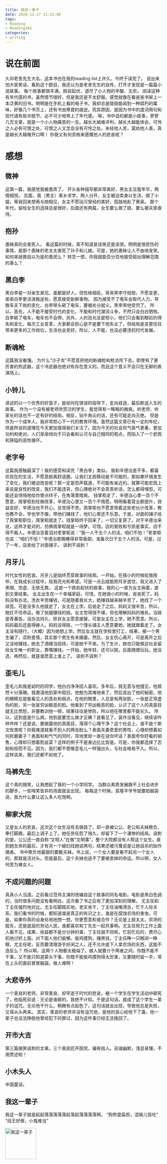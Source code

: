```yaml
---
title: 我这一辈子
date: 2020-12-27 11:15:00
tags:
- Reading
- Reading101
categories:
- writing
---
```


# 说在前面
久仰老舍先生大名，这本书也在我的reading list上许久。今终于读完了。
说出来怕大家笑话，看到这个题目，我还以为是老舍先生的自传，打开才发现是一篇篇小说故事。
每个故事都很丰满，跌宕起伏，道尽了小人物的辛酸、无奈。
阅读这种有年代感的书，虽然情节很好，但是我还是不太舒服，感觉就像在看爸爸书架上一本泛黄的旧书。明明是在手机上看的电子书，我却总是隐隐能闻到一种腐朽的霉味，好像几个书页上，还有书虫啄食的痕迹。究其原因，是因为书中的遣词用句和现代语有些许脱节，必不可少地带上了年代感。
唉，书中说的都是小故事，寥寥几页文章，就是一个小人物痛苦的一生。越长大越难评判，越长大越能体会，可怜之人必有可恨之处，可恨之人又怎会没有可怜之处。未经他人苦，莫劝他人善。真是越长大越难开口啊！
你我又有何资格来感慨他人的悲哀呢？

# 感想
## 微神
这第一篇，我感觉我被愚弄了。
开头各种描写都非常美好，男女主豆蔻年华，两情相悦。
后面，我（男主）离乡求学，两人分开，女主被迫卖身以生活，做了小姐，等我回来想再与她相见，女主不愿玷污曾经的美好，孤独地赴了黄泉。
那个年代，留给女生的选择总是很好，后面还有两篇，女生要么做了妓、要么被夫家虐待。

## 抱孙
愚昧真的会害死人。
看这篇的时候，真不知道是该笑还是该哭。明明是很悲伤的事情，是那个愚昧的老太太害死了孙子和儿媳。可是，她的愚昧让人不由地发笑。
如何来拯救自以为是的愚民么？
转念一想，你我就能百分百地接受超出理解范围的事么？

## 黑白李
黑白李是一对亲生弟兄。虽都是好人，但性格相反。哥哥黑李守规矩，不愿变更，弟弟白李更活泼叛逆些，愿意接受新鲜事物。
因为接受不了电车会取代人力，导致车夫下岗的变化，白李带头砸了电车，要被处分就义。黑李带他受罚了。
所以，首先，人不能不接受时代的变化，不能和时代潮流斗争，不然只会白白牺牲。白李砸了电车，电车也不会停。另外，人的目光总是短小，他们只会看到眼前的得失和变化，每次工业变革，大家都会担心是不是要下岗失业了，但结局是变更往往带来更多的工作岗位，生活也会变好。所以，人不能，也没必要违抗时代发展。

## 断魂枪
这篇我没看懂。
为什么“沙子龙”不愿意把他的断魂枪和枪法传下去。即使有了更厉害的热武器，这个冷武器也绝对有存在意义的。而且这个意义不会只在无聊的表演场上。

## 小铃儿
讲述的以一个优秀的好苗子，是如何在错误的指导下，走向歧途，最后断送人生的故事。
作为一个没有被老师欣赏过的学生，我觉得有一略略的微爽。听老师、听家长的话也不一定有好的结局。相反，钻牛角尖的话，还有可能走向灭绝。
但是作为一个成年人，我非常担心下一代的教育环境。虽然这篇文章已有一定的年纪，但是所说的道理在今天更加值得我们关注了。因为今天的社会风气戾气更重，更加功利和绝对。人们渐渐倾向于只会看和认可与自己相同的观点，而陷入了一个悲观和狭隘的恶性循环。

## 老字号
这篇我感触最深了！我的感受和读完「黑白李」类似。
我和辛德治差不多，都喜欢现在的生活，不愿意脱离舒适圈，让我们主观移动是不可能的，那如果环境发生了变化，我们被迫改变呢？那一定是怨声载道，不可能有亲近的。就算可能宏观上来说是良性的改变，我们不能违背，但心理绝对不会乖乖听话，怎么都得埋怨，可能还会悄悄地给你使点绊子，在角落里暗爽。
钱掌柜走了，辛德治心里一百个不愿意，周掌柜到任做改革，辛德治心里又一百个不情愿。明明看着营业额提升，效益变好，辛德治也不开心，总觉得不贵。周掌柜也不愿意带着这些老伙计改革，教也教不会，学也学不像，带他们赚钱了，他们心里还不乐意。于是，对面的铺子给了周掌柜职位，周掌柜就走了。钱掌柜终于回来了，一切又复原了。对于辛德治来说，这样才是对的，仿佛周掌柜就是一场梦。可惜，店的衰败和亏损是事实，店不得不裁人。辛德治含着泪对老掌柜说：“我一人干五个人的活，咱们不怕！”老掌柜也说：“咱们不怕！”辛德治那晚睡得非常香甜，准备次日干五个人的活。可是，过了一年，店卖给了对面铺子。
讽刺不讽刺？

## 月牙儿
时代女性的悲哀。月牙儿是始终贯穿故事的线索。一开始，在我小的时候给我陪伴，在我成长过程中，给我亮光和希望。可是一点云就能把月牙遮住，我又进入了黑暗、空虚、无依无靠。
这是一个跌宕起伏的故事，我的心一直为女主揪着，直到文章结束。
女主出生在一个幸福家庭，可惜，在她很小的时候，爸爸死了。妈妈没有办法，洗衣辛苦赚钱，可是随着我长大，她赚钱越来越辛苦了，她找了一个续弦，可是没多久他就走了，女主在上学。后爸走了之后，妈妈又很辛苦，所以，她扛不住命运，做了张腿赚钱的妓。女主觉得很不堪，但也理解妈妈的难处。当妓是青春饭，没办法持久，除非女主愿意接替，可是女主在上学，她不愿意。所以，妈妈最后还是得嫁人。妈妈没得挑，一个馒头铺主人愿意要她，她就跟着走了。女主没有随行，（大概）因为她想上学。然后女主就在学校里打工，结果，被一个男生骗了，谎称爱情，其实那个男生有未婚妻。然后，女主伤心离开，可是离开之后又没地赚钱，她去了酒楼当招待，可是她干不来。为了生计，她也只能做这社会留给女生唯一的职业，靠嘴赚钱。一开始，她年轻，还可以挑，后面随便玩玩，她没选，再然后，就是谁愿意上谁上了。
讽刺不讽刺？

## 歪毛儿
歪毛儿和我是幼时的同学，他白白净净招人喜欢。多年后，我无意与他撞见，他居然十分落魄。我邀请他到家中叙旧，他勉为其难地来了，然后说出了他的秘密。他的眼睛总是能看见人的恶处和弱点，在他的眼里，人总是有两张脸，一张是正常虚伪的脸，另一张是穷凶极恶的脸。他看到了穷凶极恶的脸，认识了这个人的真面目就无比愤怒，非要教训他一顿，结果往往是惨败，所以他在哪里都不能长久。
所以，这到底是什么病，他到底要怎么做才正确？是看见了，装作没看见，继续该咋样咋样？还是说，要揭露他的真面目，落得个心理干净？这个社会上，谁不是个斯文败类呢？你我难道就看不到人的两张脸么？表面夫妻恩爱的男性，心理却想着如何折磨妻子？表面和和气气的同时，背地里却一直在说你坏话？表面夸你好看的销售，心理却只想着割韭菜？这样的例子不是身边比比皆是。可是，你我都选择了忍耐和视而不见。因为，我们都不想像歪毛儿一样强出头，与社会格格不入。所以，这样说来，我们还都不如他了。

## 马裤先生
这个真的搞笑，让我想起了我的一个小学同学。
当群众素质发展跟不上社会进步的脚步，一些啼笑皆非的场面就会出现。
每每这个时候，袁隆平爷爷就要拍脑袋说，我为什么要让这么多人吃饱啊。

## 柳家大院
又是女人的悲哀，这次这个女生没有去做妓了，却一直被公公、老公和夫妹欺负、拳打脚踢，最后上调子上了。她任劳任怨了很久，却留下了一个凄惨的结局。讽刺的是，公公还一直自称“文明人”在做“文明事”。整个大院都没有人帮这个女生。直到她生命的最后，才有另一个媳妇找她说两句，结果还被污蔑说是让她自杀的始作俑者。
书中欺负地最狠的要数夫妹。书上说，一个女人要是看不起另一个女人的，那就是活对头。但是最后，这个夫妹也逃不了要被卖掉的命运。所以啊，女人何苦为难女人。

## 不成问题的问题
真真小人当道。之前看过范伟主演的改编自这个故事的同名电影。电影是黑白色调的，当时很多问题没有看明白，这次看了书之后有了更加深刻的理解。
尤主任和丁主任强烈地对比，尤主任脚踏实地，老实肯干，丁主任油嘴滑舌，忙于人际关系，我们看书的时候，都知道谁是真正的有识之士，谁是在腐蚀农场的害虫。可是，如果你真的设身处地地想一想，你更愿意和谁合作？无论是上层太太、农场的股东，还是底层的劳动人民，谁都喜欢和丁先生一起共事啊。尤主任努力工作上面人看不见，成果、收益都不是分分钟的事，丁主任就不同啦，忙前忙后的，费尽心机地讨好上面。对下面人他们偷懒，偷鸡摸狗，赚黑钱，丁主任睁一只眼闭一睁眼，尤主任呢，反而要清理游手好闲之人，还不允许底下人拿农场的东西，这能不造反么？
所以啊，这两个人物都太极端了。做人就要介于两者之间，你既不能不干事，又不能只知道蒙头干事，你既不能偷鸡摸狗得太厉害，又要随时留一手，常在上头的面前冒冒脑袋。做人难啊！

## 大悲寺外
一个善良的老师，非常善良，却早逝于时代的悲哀，被一个学生在学生活动中砸死了，他临死前说：无论是谁砸的，我绝不计较。于是这句话，就成了这个学生一辈子的诅咒。无论他干什么，稍微有点起色了，这句话就会出现，导致他总是失败，又得从头再来。
其实，善良的老师并没有诅咒他，是他的良心给他下了蛊，他一辈子也没法挣脱他曾经犯下的罪过，因为这件事已经无法挽回了。

## 开市大吉
第三篇搞笑讽刺的文章。三个臭皮匠开医院，骗有钱人。诙谐幽默，浅显易懂，不用赘述啦！

## 小木头人
中国童话。

## 我这一辈子
我这一辈子就是起起落落落落落起落起落落落落啊。
“狗熊耍扁担，混碗儿饭吃”
“阎王好做，小鬼难当”

<img src="../../../../../pics/my-life.jpg" alt="我这一辈子" width="100">